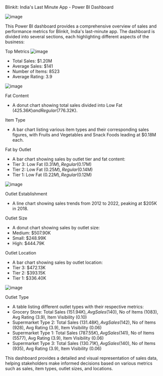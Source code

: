 Blinkit: India's Last Minute App - Power BI Dashboard

![image](https://github.com/user-attachments/assets/e2dfd174-b295-457b-b016-03240cbf2af9)

This Power BI dashboard provides a comprehensive overview of sales and performance metrics for Blinkit, India's last-minute app. The dashboard is divided into several sections, each highlighting different aspects of the business:

Top Metrics
![image](https://github.com/user-attachments/assets/efc1f851-1f42-490c-a7cd-25313b742228)

  - Total Sales: $1.20M
  - Average Sales: $141
  - Number of Items: 8523
  - Average Rating: 3.9
    
![image](https://github.com/user-attachments/assets/2992d987-864b-43f6-aad5-c04cf187749c)


Fat Content
  - A donut chart showing total sales divided into Low Fat ($425.36K) and Regular ($776.32K).

Item Type
  - A bar chart listing various item types and their corresponding sales figures, with Fruits and Vegetables and Snack Foods leading at $0.18M each.

Fat by Outlet
  - A bar chart showing sales by outlet tier and fat content:
  - Tier 3: Low Fat ($0.31M), Regular ($0.17M)
  - Tier 2: Low Fat ($0.25M), Regular ($0.14M)
  - Tier 1: Low Fat ($0.22M), Regular ($0.12M)

![image](https://github.com/user-attachments/assets/06122d88-ea2b-405a-86e0-fa11e03e5367)

Outlet Establishment
  - A line chart showing sales trends from 2012 to 2022, peaking at $205K in 2018.

Outlet Size
  - A donut chart showing sales by outlet size:
  - Medium: $507.90K
  - Small: $248.99K
  - High: $444.79K

Outlet Location
  - A bar chart showing sales by outlet location:
  - Tier 3: $472.13K
  - Tier 2: $393.15K
  - Tier 1: $336.40K

![image](https://github.com/user-attachments/assets/6a164f25-10e0-4ec8-973e-70e7fe609f0c)

Outlet Type
  - A table listing different outlet types with their respective metrics:
  - Grocery Store: Total Sales ($151.94K), Avg Sales ($140), No of Items (1083), Avg Rating (3.9), Item Visibility (0.10)
  - Supermarket Type 2: Total Sales ($131.48K), Avg Sales ($142), No of Items (928), Avg Rating (3.9), Item Visibility (0.06)
  - Supermarket Type 1: Total Sales ($787.55K), Avg Sales ($141), No of Items (5577), Avg Rating (3.9), Item Visibility (0.06)
  - Supermarket Type 3: Total Sales ($130.71K), Avg Sales ($140), No of Items (935), Avg Rating (3.9), Item Visibility (0.06)

This dashboard provides a detailed and visual representation of sales data, helping stakeholders make informed decisions based on various metrics such as sales, item types, outlet sizes, and locations.
